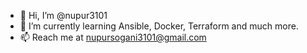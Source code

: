 - 👋 Hi, I’m @nupur3101
- 🌱 I’m currently learning Ansible, Docker, Terraform and much more.
- 📫 Reach me at nupursogani3101@gmail.com

<!---
nupur3101/nupur3101 is a ✨ special ✨ repository because its `README.md` (this file) appears on your GitHub profile.
You can click the Preview link to take a look at your changes.
--->
